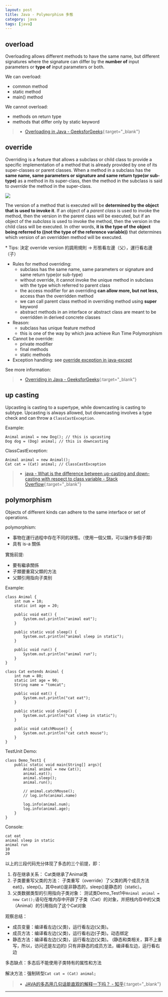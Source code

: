 ```yaml
---
layout: post
title: Java - Polymorphism 多態
category: java
tags: [java]
---
```


## overload

Overloading allows different methods to have the same name, but different signatures where the signature can differ by the **number of** input parameters 
or **type of** input parameters or both.

We can overload:
- common method
- static method
- main() method

We cannot overload:
- methods on return type
- methods that differ only by static keyword

> - [Overloading in Java - GeeksforGeeks](https://www.geeksforgeeks.org/overloading-in-java/){:target="_blank"}

## override

Overriding is a feature that allows a subclass or child class to provide a specific implementation of a method that is already provided by one of its 
super-classes or parent classes. When a method in a subclass has the **same name, same parameters or signature and same return type(or sub-type)** as a method 
in its super-class, then the method in the subclass is said to *override* the method in the super-class.

![](https://hauchenglee.github.io/assets/images/java/overriding-in-java.png)

The version of a method that is executed will be **determined by the object that is used to invoke it**. If an object of a *parent class* is used to 
invoke the method, then the version in the parent class will be executed, but if an object of the *subclass* is used to invoke the method, then the version 
in the child class will be executed. In other words, **it is the type of the object being referred to ((not the type of the reference variable))** 
that determines which version of an overridden method will be executed.

\* Tips: 決定 override version 的調用規則 → 形態看左邊（父），運行看右邊（子）

-  Rules for method overriding:
   - subclass has the same name, same parameters or signature and same return type(or sub-type)
   - without override, it cannot invoke the unique method in subclass with the type which referred to parent class
   - the access modifier for an overriding **can allow more, but not less**, access than the overridden method
   - we can call parent class method in overriding method using **super** keyword
   - abstract methods in an interface or abstract class are meant to be overridden in derived concrete classes
- Reason:
   - subclass has unique feature method
   - this is one of the way by which java achieve Run Time Polymorphism
- Cannot be override:
   - private modifier
   - final methods
   - static methods
- Exception handling: see [override exception in java-except](https://hauchenglee.github.io/java/2019/11/05/java-except.html#override-exception)

See more information:<br>
> - [Overriding in Java - GeeksforGeeks](https://www.geeksforgeeks.org/overriding-in-java/){:target="_blank"}

## up casting

Upcasting is casting to a supertype, while downcasting is casting to subtype.
Upcasting is always allowed, but downcasting involves a type check and can throw a `ClassCastException`.

Example:
```
Animal animal = new Dog(); // this is upcasting
Dog dog = (Dog) animal; // this is downcasting
```

ClassCastException:
```
Animal animal = new Animal();
Cat cat = (Cat) animal; // ClassCastException
```

> - [java - What is the difference between up-casting and down-casting with respect to class variable - Stack Overflow](https://bit.ly/33cj3g0){:target="_blank"}


## polymorphism

Objects of different kinds can adhere to the same interface or set of operations.

polymorphism:
- 事物在運行過程中存在不同的狀態。（使用一個父類，可以操作多個子類）
- 具有 is-a 關係

實施前提:
- 要有繼承關係
- 子類要重寫父類的方法
- 父類引用指向子类别

Example:
```
class Animal {
    int num = 10;
    static int age = 20;

    public void eat() {
        System.out.println("animal eat");
    }

    public static void sleep() {
        System.out.println("animal sleep in static");
    }

    public void run() {
        System.out.println("animal run");
    }
}

class Cat extends Animal {
    int num = 80;
    static int age = 90;
    String name = "tomcat";

    public void eat() {
        System.out.println("cat eat");
    }

    public static void sleep() {
        System.out.println("cat sleep in static");
    }

    public void catchMouse() {
        System.out.println("cat catch mouse");
    }
}
```

TestUnit Demo:
```
class Demo_Test1 {
    public static void main(String[] args){
        Animal animal = new Cat();
        animal.eat();
        animal.sleep();
        animal.run();

        // animal.catchMouse();
        // log.info(animal.name)

        log.info(animal.num);
        log.info(animal.age);
    }
}
```

Console:
```
cat eat
animal sleep in static
animal run
10
20
```

以上的三段代码充分体现了多态的三个前提，即：
1. 存在继承关系：
Cat类继承了Animal类
2. 子类要重写父类的方法：
子类重写（override）了父类的两个成员方法eat()，sleep()。其中eat()是非静态的，sleep()是静态的（static）。
3. 父类数据类型的引用指向子类对象：
测试类Demo_Test1中`Animal animal = new Cat();`语句在堆内存中开辟了子类（Cat）的对象，并把栈内存中的父类（Animal）的引用指向了这个Cat对象

观察总结：
- 成员变量：编译看左边(父类)，运行看左边(父类)。
- 成员方法：编译看左边(父类)，运行看右边(子类)。动态绑定
- 静态方法：编译看左边(父类)，运行看左边(父类)。
(静态和类相关，算不上重写，所以，访问还是左边的)
只有非静态的成员方法，编译看左边，运行看右边

多态缺点：多态后不能使用子类特有的属性和方法

解决方法：强制转型`Cat cat = (Cat) animal;`

> - [JAVA的多态用几句话能直观的解释一下吗？ - 知乎](https://www.zhihu.com/question/30082151){:target="_blank"}

---